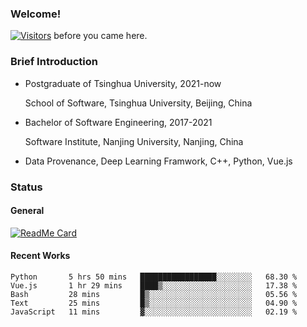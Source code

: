 ### Welcome!

[![Visitors](https://visitor-badge.laobi.icu/badge?page_id=HermitSun.HermitSun)]() before you came here.

### Brief Introduction

- Postgraduate of Tsinghua University, 2021-now
  
  School of Software, Tsinghua University, Beijing, China

- Bachelor of Software Engineering, 2017-2021
  
  Software Institute, Nanjing University, Nanjing, China

- Data Provenance, Deep Learning Framwork, C++, Python, Vue.js

### Status

#### General

[![ReadMe Card](https://github-readme-stats.hermitsun.vercel.app/api?username=HermitSun&count_private=true&show_icons=true)]()

#### Recent Works

<!--START_SECTION:waka-->

```text
Python       5 hrs 50 mins   █████████████████░░░░░░░░   68.30 %
Vue.js       1 hr 29 mins    ████▒░░░░░░░░░░░░░░░░░░░░   17.38 %
Bash         28 mins         █▒░░░░░░░░░░░░░░░░░░░░░░░   05.56 %
Text         25 mins         █▒░░░░░░░░░░░░░░░░░░░░░░░   04.90 %
JavaScript   11 mins         ▓░░░░░░░░░░░░░░░░░░░░░░░░   02.19 %
```

<!--END_SECTION:waka-->

